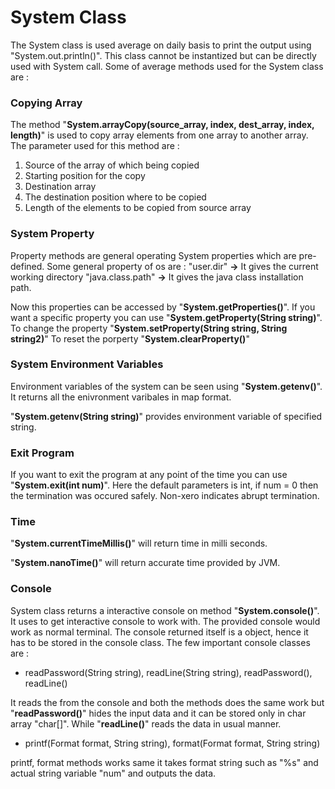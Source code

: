 # System Class

The System class is used average on daily basis to print the output using "System.out.println()". This class cannot be instantized but can be directly used with System call. Some of average methods used for the System class are : 

### Copying Array

The method "<b>System.arrayCopy(source_array, index, dest_array, index, length)</b>" is used to copy array elements from one array to another array. The parameter used for this method are : 
1. Source of the array of which being copied
2. Starting position for the copy
3. Destination array
4. The destination position where to be copied
5. Length of the elements to be copied from source array


### System Property

Property methods are general operating System properties which are pre-defined. Some general property of os are : "user.dir" <b>-></b> It gives the current working directory 
"java.class.path" <b>-></b> It gives the java class installation path. 

Now this properties can be accessed by "<b>System.getProperties()</b>".
If you want a specific property you can use "<b>System.getProperty(String string)</b>".
To change the property "<b>System.setProperty(String string, String string2)</b>"
To reset the porperty "<b>System.clearProperty()</b>"


### System Environment Variables

Environment variables of the system can be seen using "<b>System.getenv()</b>". It returns all the enivronment varibales in map format.

"<b>System.getenv(String string)</b>" provides environment variable of specified string.


### Exit Program

If you want to exit the program at any point of the time you can use "<b>System.exit(int num)</b>". Here the default parameters is int, if num = 0 then the termination was occured safely. Non-xero indicates abrupt termination.


### Time 

"<b>System.currentTimeMillis()</b>" will return time in milli seconds.

"<b>System.nanoTime()</b>" will return accurate time provided by JVM.


### Console

System class returns a interactive console on method "<b>System.console()</b>". It uses to get interactive console to work with. The provided console would work as normal terminal. The console returned itself is a object, hence it has to be stored in the console class. The few important console classes are : 

- readPassword(String string), readLine(String string), readPassword(), readLine()

It reads the from the console and both the methods does the same work but "<b>readPassword()</b>" hides the input data and it can be stored only in char array "char[]". While "<b>readLine()</b>" reads the data in usual manner.

- printf(Format format, String string), format(Format format, String string)

printf, format methods works same it takes format string such as "%s" and actual string variable "num" and outputs the data.